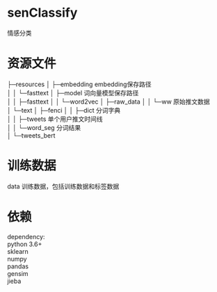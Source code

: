 # senClassify

情感分类


# 资源文件

├─resources
│  ├─embedding  embedding保存路径  
│  │  └─fasttext
│  ├─model  词向量模型保存路径  
│  │  ├─fasttext
│  │  └─word2vec
│  ├─raw_data
│  │  └─ww  原始推文数据   
│  └─text
│      ├─fenci
│      │  ├─dict 分词字典  
│      │  ├─tweets 单个用户推文时间线  
│      │  └─word_seg 分词结果  
│      └─tweets_bert


# 训练数据

data 训练数据，包括训练数据和标签数据  


# 依赖

dependency:  
python 3.6+  
sklearn  
numpy  
pandas  
gensim  
jieba  
